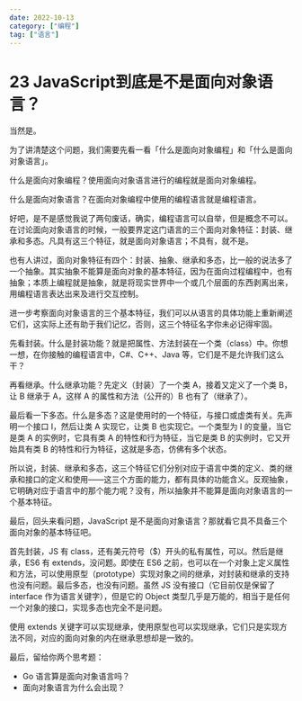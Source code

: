 ```yaml
---
date: 2022-10-13
category: ["编程"] 
tag: ["语言"]
---
```


# 23 JavaScript到底是不是面向对象语言？

当然是。

为了讲清楚这个问题，我们需要先看一看「什么是面向对象编程」和「什么是面向对象语言」。

什么是面向对象编程？使用面向对象语言进行的编程就是面向对象编程。

什么是面向对象语言？在面向对象编程中使用的编程语言就是编程语言。

好吧，是不是感觉我说了两句废话，确实，编程语言可以自举，但是概念不可以。在讨论面向对象语言的时候，一般要界定这门语言的三个面向对象特征：封装、继承和多态。凡具有这三个特征，就是面向对象语言；不具有，就不是。

也有人讲过，面向对象特征有四个：封装、抽象、继承和多态，比一般的说法多了一个抽象。其实抽象不能算是面向对象的基本特征，因为在面向过程编程中，也有抽象；本质上编程就是抽象，就是将现实世界中一个或几个层面的东西剥离出来，用编程语言表达出来及进行交互控制。

进一步考察面向对象语言的三个基本特征，我们可以从语言的具体功能上重新阐述它们，这实际上还有助于我们记忆，否则，这三个特征名字你未必记得牢固。

先看封装。什么是封装功能？就是把属性、方法封装在一个类（class）中。你想一想，在你接触的编程语言中，C#、C++、Java 等，它们是不是允许我们这么干？

再看继承。什么继承功能？先定义（封装）了一个类 A，接着又定义了一个类 B，让 B 继承于 A，这样 A 的属性和方法（公开的）B 也有了（继承了）。

最后看一下多态。什么是多态？这是使用时的一个特征，与接口或虚类有关。先声明一个接口 I，然后让类 A 实现它，让类 B 也实现它。一个类型为 I 的变量，当它是类 A 的实例时，它具有类 A 的特性和行为特征，当它是类 B 的实例时，它又开始具有类 B 的特性和行为特征，这就是多态，仿佛有多个状态。

所以说，封装、继承和多态，这三个特征它们分别对应于语言中类的定义、类的继承和接口的定义和使用——这三个方面的能力，都有具体的功能含义。反观抽象，它明确对应于语言中的那个能力呢？没有，所以抽象并不能算是面向对象语言的一个基本特征。

最后，回头来看问题，JavaScript 是不是面向对象语言？那就看它具不具备三个面向对象的基本特征吧。

首先封装，JS 有 class，还有美元符号（\$）开头的私有属性，可以。然后是继承，ES6 有 extends，没问题。即使在 ES6 之前，也可以在一个对象上定义属性和方法，可以使用原型（prototype）实现对象之间的继承，对封装和继承的支持也没有问题。最后多态，也没有问题。虽然 JS 没有接口（它目前仅是保留了 interface 作为语言关键字），但是它的 Object 类型几乎是万能的，相当于是任何一个对象的接口，实现多态也完全不是问题。

使用 extends 关键字可以实现继承，使用原型也可以实现继承，它们只是实现方法不同，对应的面向对象的内在继承思想却是一致的。

最后，留给你两个思考题：

- Go 语言算是面向对象语言吗？
- 面向对象语言为什么会出现？
